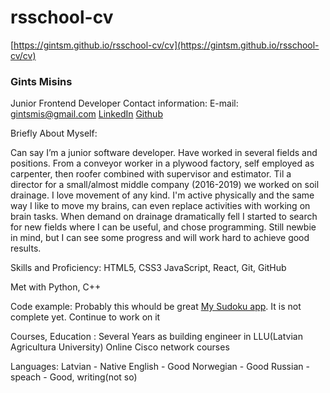 # rsschool-cv
[https://gintsm.github.io/rsschool-cv/cv](https://gintsm.github.io/rsschool-cv/cv)

### Gints Misins
Junior Frontend Developer 
Contact information:
E-mail: gintsmis@gmail.com
[LinkedIn](https://www.linkedin.com/in/gints-misins-756b2321a/)
[Github](https://github.com/GintsM)

Briefly About Myself:

Can say I’m a junior software developer. Have worked in several fields and positions. From a conveyor worker in a plywood factory, self employed as carpenter, then roofer combined with supervisor and estimator. Til a director for a small/almost middle  company (2016-2019) we worked on soil drainage. 
I love movement of any kind. I'm active physically and the same way I like to move my brains, can even replace activities with working on brain tasks. When demand on drainage dramatically fell I started to search for new fields where I can be useful, and chose programming. Still newbie in mind, but I can see some progress and will work hard to achieve good results.


Skills and Proficiency:
HTML5, CSS3
JavaScript,
React,
Git, GitHub

Met with Python, C++


Code example:
Probably this whould be great [My Sudoku app](https://github.com/GintsM/JS_Canvas_Playground/blob/main/src/canvas.js). It is not complete yet. Continue to work on it

Courses, Education :
Several Years as building engineer in LLU(Latvian Agricultura University)
Online Cisco network courses

Languages:
Latvian - Native
English - Good
Norwegian - Good
Russian - speach - Good, writing(not so)
